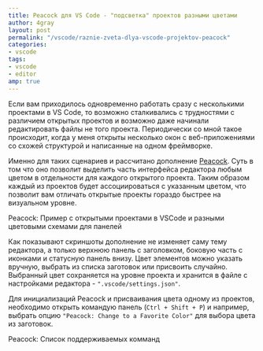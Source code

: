 ```yaml
---
title: Peacock для VS Code - "подсветка" проектов разными цветами
author: 4gray
layout: post
permalink: "/vscode/raznie-zveta-dlya-vscode-projektov-peacock"
categories:
- vscode
tags:
- vscode
- editor
amp: true
---
```


Если вам приходилось одновременно работать сразу с несколькими проектами в VS Code, то возможно сталкивались с трудностями с различием открытых проектов и возможно даже начинали редактировать файлы не того проекта. Периодически со мной такое происходит, когда у меня открыты несколько окон с веб-приложениями со схожей структурой и написанные на одном фреймворке.

Именно для таких сценариев и рассчитано дополнение [Peacock](https://marketplace.visualstudio.com/items?itemName=johnpapa.vscode-peacock). Суть в том что оно позволит выделить часть интерфейса редактора любым цветом в отдельности для каждого открытого проекта. Таким образом каждый из проектов будет ассоциироваться с указанным цветом, что позволит вам отличать открытые проекты гораздо быстрее на визуальном уровне.

<div class="center-image">
    <amp-img src="/images/2019/peacock-vscode/peacock-dlya-vscode.png" alt="Пример с четырьмя открытими проектами с разными цветовыми схемами" title="Peacock VSCode" width="800" height="597" layout="fixed"></amp-img>
    <figcaption>Peacock: Пример с открытыми проектами в VSCode и разными цветовыми схемами для панелей</figcaption>
</div>

Как показывают скриншоты дополнение не изменяет саму тему редактора, а только верхнюю панель с заголовком, боковую часть с иконками и статусную панель внизу. Цвет элементов можно указать вручную, выбрать из списка заготовок или присвоить случайно. Выбранный цвет сохраняется на уровне проекта и хранится в файле с настройками редактора - `".vscode/settings.json"`.

Для инициализаций Peacock и присваивания цвета одному из проектов, необходимо открыть командую панель (`Ctrl + Shift + P`) и например, выбрать опцию `"Peacock: Change to a Favorite Color"` для выбора цвета из заготовок.

<div class="center-image">
    <amp-img src="/images/2019/peacock-vscode/peacock-command-palette.png" alt="Peacock: Список поддерживаемых команд" title="Peacock для VSCode" width="649" height="371" layout="fixed"></amp-img>
    <figcaption>Peacock: Список поддерживаемых комманд</figcaption>
</div>